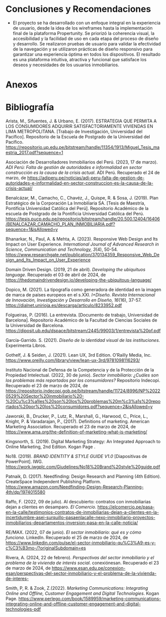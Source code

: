 # Conclusiones y Recomendaciones

- El proyecto se ha desarrollado con un enfoque integral en la experiencia de usuario, desde la idea de los wireframes hasta la implementación final de la plataforma Propertunity. Se priorizó la coherencia visual, la accesibilidad y la facilidad de uso en cada etapa del proceso de diseño y desarrollo. Se realizaron pruebas de usuario para validar la efectividad de la navegación y se utilizaron prácticas de diseño responsivo para garantizar una experiencia óptima en todos los dispositivos. El resultado es una plataforma intuitiva, atractiva y funcional que satisface los deseos y necesidades de los usuarios inmobiliarios.

# Anexos

# Bibliografía

Arista, M., Sifuentes, J. & Urbano, E. (2017). ESTRATEGIA QUE PERMITA A LOS CONSUMIDORES ADQUIRIR SATISFACTORIAMENTE VIVIENDAS EN LIMA METROPOLITANA. [Trabajo de Investigación, Universidad del Pacífico]. Repositorio de la Escuela de Postgrado de la Universidad del Pacífico. https://repositorio.up.edu.pe/bitstream/handle/11354/1913/Miguel_Tesis_maestria_2017.pdf?sequence=1

Asociación de Desarrolladores Inmobiliarios del Perú. (2023, 17 de marzo). *ADI Perú: Falta de gestión de autoridades e informalidad en sector construcción es la causa de la crisis actual*. ADI Perú. Recuperado  el 24 de marzo, de https://adiperu.pe/noticias/adi-peru-falta-de-gestion-de-autoridades-e-informalidad-en-sector-construccion-es-la-causa-de-la-crisis-actual/

Benalcázar, M., Camacho, C., Chavéz, J., Quispe, R. & Sosa, J. (2019). Plan Estratégico de la Corporación La Inmobiliaria SA. [Tesis de Maestría, Pontificia Universidad Católica del Perú]. Repositorio Académico de la escuela de Postgrado de la Pontificia Universidad Católica del Perú. https://tesis.pucp.edu.pe/repositorio/bitstream/handle/20.500.12404/16406/BENALCAZAR_CAMACHO_PLAN_INMOBILIARIA.pdf?sequence=1&isAllowed=y

Bhanarkar, N., Paul, A. & Mehta, A. (2023). Responsive Web Design and Its Impact on User Experience. *International Journal of Advanced Research in Science, Communication and Technology, 3*(4), 50-54. https://www.researchgate.net/publication/370134359_Responsive_Web_Design_and_Its_Impact_on_User_Experience 

Domain Driven Design. (2019, 21 de abril). *Developing the ubiquituos language*. Recuperado el 03 de abril de 2024, de https://thedomaindrivendesign.io/developing-the-ubiquitous-language/ 

Dopico, M. (2021). La tipografía como generadora
de identidad en la imagen de marca
de países europeos en el s.XXI. *I+Diseño. Revista Internacional de Innovación, Investigación y Desarrollo en Diseño, 16*(16), 37-57. https://dialnet.unirioja.es/descarga/articulo/8233952.pdf 

Folgueiras, P. (2016). La entrevista. [Documento de trabajo, Universidad de Barcelona]. Repositorio Académico de la Facultad de Ciencias Sociales de la Universidad de Barcelona. https://diposit.ub.edu/dspace/bitstream/2445/99003/1/entrevista%20pf.pdf 

García-Garrido. S. (2021). *Diseño de la identidad visual de las instituciones*. Experimenta Libros.

Gothelf, J. & Seiden, J. (2021). Lean UX, 3rd Edition. O’Railly Media, Inc. https://www.oreilly.com/library/view/lean-ux-3rd/9781098116293/

Instituto Nacional de Defensa de la Competencia y de la Protección de la Propiedad Intelectual. (2022, 30 de junio). *Sector inmobiliario: ¿Cuáles son los problemas más reportados por los consumidores?* Repositorio Indecopi. Recuperado el 23 de marzo de 2024, de https://repositorio.indecopi.gob.pe/bitstream/handle/11724/8996/NP%20220529%20Sector%20inmobiliario%20-%20Cu%c3%a1les%20son%20los%20problemas%20m%c3%a1s%20reportados%20por%20los%20consumidores.pdf?sequence=2&isAllowed=y

Jaworski, B., Drucker, P., Lutz, R., Marshall, G., Harwood, C., Price, L., Knight, P. & Varadarajan, P., (2017). Definitions of marketing. American Marketing Association. Recuperado el 23 de marzo de 2024, de https://www.ama.org/the-definition-of-marketing-what-is-marketing/ 

Kingsnorth, S. (2019). Digital Marketing Strategy: An Integrated Approach to Online Marketing, 2nd Edition. Kogan Page .

No18. (2019). *BRAND IDENTITY & STYLE GUIDE V1.0* [Diapositivas de PowerPoint]. IWG. https://work.iwgplc.com/Giudelines/No18%20Brand%20style%20guide.pdf 

Patnaik, D. (2017). Needfinding: Design Research and Planning (4th Edition). CreateSpace Independent Publishing Platform. https://www.amazon.com/Needfinding-Design-Research-Planning-4th/dp/1974015580

Raffo, F. (2022, 09 de julio). Al descubierto: contratos con inmobiliarias dejan a clientes en desamparo. *El Comercio*. https://elcomercio.pe/pasa-en-la-calle/testimonios-contratos-de-inmobiliarias-dejan-a-clientes-en-la-incertidumbre-asei-surquillo-pasaenlacalle-nexo-inmobiliario-proyectos-inmobiliarios-departamentos-inversion-pasa-en-la-calle-noticia/

RE/MAX. (2022, 07 de junio). *El sector inmobiliario: qué es y cómo funciona*. LinkedIn. Recuperado el 25 de marzo de 2024, de https://www.linkedin.com/pulse/el-sector-inmobiliario-qu%C3%A9-es-y-c%C3%B3mo-/?originalSubdomain=es

Rivera, A. (2024, 22 de febrero). *Perspectivas del sector inmobiliario y el problema de la vivienda de interés social*. conexiónesan. Recuperado el 23 de marzo de 2024, de https://www.esan.edu.pe/conexion-esan/perspectivas-del-sector-inmobiliario-y-el-problema-de-la-vivienda-de-interes-

Smith, P, R. & Zook, Z.(2022). *Marketing Communications: Integrating Online and Offline, Customer Engagement and Digital Technologies*. Kogan Page. https://www.perlego.com/book/1589959/marketing-communications-integrating-online-and-offline-customer-engagement-and-digital-technologies-pdf 

